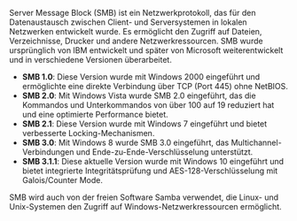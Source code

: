 

Server Message Block (SMB) ist ein Netzwerkprotokoll, das für den Datenaustausch zwischen Client- und Serversystemen in lokalen Netzwerken entwickelt wurde. Es ermöglicht den Zugriff auf Dateien, Verzeichnisse, Drucker und andere Netzwerkressourcen. SMB wurde ursprünglich von IBM entwickelt und später von Microsoft weiterentwickelt und in verschiedene Versionen überarbeitet.

- **SMB 1.0**: Diese Version wurde mit Windows 2000 eingeführt und ermöglichte eine direkte Verbindung über TCP (Port 445) ohne NetBIOS.
- **SMB 2.0**: Mit Windows Vista wurde SMB 2.0 eingeführt, das die Kommandos und Unterkommandos von über 100 auf 19 reduziert hat und eine optimierte Performance bietet.
- **SMB 2.1**: Diese Version wurde mit Windows 7 eingeführt und bietet verbesserte Locking-Mechanismen.
- **SMB 3.0**: Mit Windows 8 wurde SMB 3.0 eingeführt, das Multichannel-Verbindungen und Ende-zu-Ende-Verschlüsselung unterstützt.
- **SMB 3.1.1**: Diese aktuelle Version wurde mit Windows 10 eingeführt und bietet integrierte Integritätsprüfung und AES-128-Verschlüsselung mit Galois/Counter Mode.

SMB wird auch von der freien Software Samba verwendet, die Linux- und Unix-Systemen den Zugriff auf Windows-Netzwerkressourcen ermöglicht.
